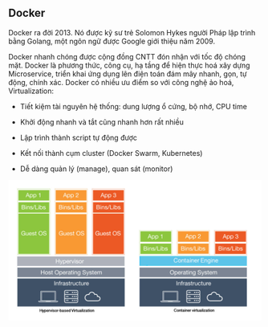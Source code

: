 ## Docker

Docker ra đời 2013. Nó được kỹ sư trẻ Solomon Hykes người Pháp lập trình bằng Golang, một ngôn ngữ được Google giới thiệu năm 2009.

Docker nhanh chóng được cộng đồng CNTT đón nhận với tốc độ chóng mặt. Docker là phương thức, công cụ, hạ tầng để hiện thực hoá xây dựng Microservice, triển khai ứng dụng lên điện toán đám mây nhanh, gọn, tự động, chính xác. Docker có nhiều ưu điểm so với công nghệ ảo hoá, Virtualization:

* Tiết kiệm tài nguyên hệ thống: dung lượng ổ cứng, bộ nhớ, CPU time

* Khởi động nhanh và tắt cũng nhanh hơn rất nhiều

* Lập trình thành script tự động được

* Kết nối thành cụm cluster (Docker Swarm, Kubernetes)

* Dễ dàng quản lý (manage), quan sát (monitor)

<img src="/img/1.jpg">
